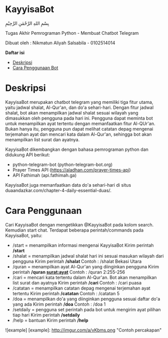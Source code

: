 # KayyisaBot

بِسْمِ اللهِ الرَّحْمٰنِ الرَّحِيْمِ

Tugas Akhir Pemrograman Python - Membuat Chatbot Telegram

Dibuat oleh : Nikmatun Aliyah Salsabila - 0102514014

<!-- markdown-toc start - Don't edit this section. Run M-x markdown-toc-generate-toc again -->
**Daftar isi**

- [Deskripsi](#deskripsi)
- [Cara Penggunaan Bot](#cara-penggunaan)

<!-- markdown-toc end -->

# Deskripsi

KayyisaBot merupakan chatbot telegram yang memiliki tiga fitur utama, yaitu 
jadwal shalat, Al-Qur'an, dan do'a sehari-hari. Dengan fitur jadwal shalat, 
bot akan menampilkan jadwal shalat sesuai wilayah yang dimasukkan oleh pengguna
pada hari ini. Pengguna dapat meminta bot untuk menampilkan ayat tertentu dengan
memanfaatkan fitur Al-QUr'an. Bukan hanya itu, pengguna pun dapat melihat catatan
depag mengenai terjemahan ayat dan mencari kata dalam Al-Qur'an, sehingga bot akan
menampilkan list surat dan ayatnya.

KayyisaBot dikembangkan dengan bahasa pemrograman python dan didukung API berikut:
- python-telegram-bot (python-telegram-bot.org)
- Prayer Times API (https://aladhan.com/prayer-times-api)
- API Fathimah (api.fathimah.ga)

KayyisaBot juga memanfaatkan data do'a sehari-hari di situs duaandazkar.com/chapter-4-daily-essential-duas/.

# Cara Penggunaan
Cari KayyisaBot dengan mengetikkan @KayyisaBot pada kolom search. Kemudian start chat.
Terdapat beberapa perintah/commands pada KayyisaBot, yaitu:
- /start = menampilkan informasi mengenai KayyisaBot
  Kirim perintah **/start**
- /shalat = menampilkan jadwal shalat hari ini sesuai masukan wilayah dari pengguna
  Kirim perintah **/shalat <wilayah>**
  Contoh : /shalat Bekasi Utara
- /quran = menampilkan ayat Al-Qur'an yang diinginkan pengguna
  Kirim perintah **/quran <surat:ayat>**
  Contoh : /quran 2:255-256
- /cari = mencari kata tertentu dalam Al-Qur'an. Bot akan menampilkan list surat dan ayatnya
  Kirim perintah **/cari <kata>**
  Contoh : /cari puasa
- /catatan = menampilkan catatan depag mengenai terjemahan ayat tertentu
  Kirim perintah **/catatan <nomor>**
  Contoh : /catatan 5
- /doa = menampilkan do'a yang diinginkan pengguna sesuai daftar do'a yang ada
  Kirim perintah **/doa <nomor>**
  Contoh : /doa 1
- /setdaily = pengguna set perintah pada bot untuk mengirim ayat pilihan tiap hari
  Kirim perintah **/setdaily**
- /help = bantuan
  Kirim perintah **/help**

![example]
[example]: http://imgur.com/a/vKbms.png "Contoh percakapan"

